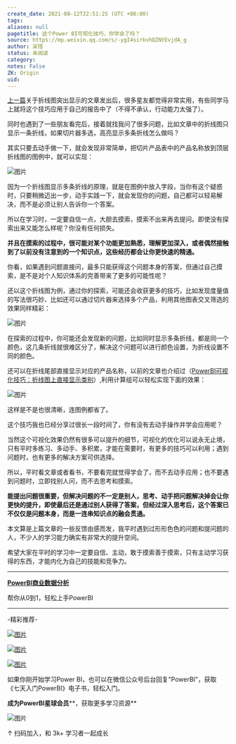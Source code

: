 ```yaml
---
create_date: 2021-08-12T22:51:25 (UTC +08:00)
tags: 
aliases: null
pagetitle: 这个Power BI可视化技巧，你学会了吗？
source: https://mp.weixin.qq.com/s/-ygI4sirkvhQZNYEvjdA_g
author: 采悟
status: 未阅读
category: 
notes: False
ZK: Origin
uid: 
---
```


[上一篇](http://mp.weixin.qq.com/s?__biz=MzA4MzQwMjY4MA==&mid=2484076932&idx=1&sn=3cad8e68d76597590f60aeb9d067f4be&chksm=8e13ab53b9642245fee0ffb53095aaebe19b9729447cdc7209530b1ab993195f0956baba026d&scene=21#wechat_redirect)关于折线图突出显示的文章发出后，很多星友都觉得非常实用，有些同学马上就将这个技巧应用于自己的报告中了（不得不承认，行动能力太强了）。  

同时也遇到了一些朋友看完后，接着就找我问了很多问题，比如文章中的折线图只显示一条折线，如果切片器多选，高亮显示多条折线怎么做吗？

其实只要去动手做一下，就会发现非常简单，把切片产品表中的产品名称放到顶层折线图的图例中，就可以实现：

![图片](https://mmbiz.qpic.cn/mmbiz_gif/aHEbZtANQJNhpYmseE3xoH8QNG6UPgKCTWHRLXYNXdP710SN4Cx7kTTiaQ8VId9RuO9E1s0ZgKMIf5fTMjW1Ryg/640?wx_fmt=gif&wxfrom=5&wx_lazy=1)

因为一个折线图显示多条折线的原理，就是在图例中放入字段，当你有这个疑惑时，只要稍微迈出一步，动手实践一下，就会发现你的问题，自己都可以轻易解决，而不是必须让别人告诉你一个答案。  

所以在学习时，一定要自信一点，大胆去摸索，摸索不出来再去提问。即使没有探索出来又能怎么样呢？你没有任何损失。

**并且在摸索的过程中，很可能对某个功能更加熟悉，理解更加深入，或者偶然接触到了以前没有注意到的一个知识点，这些经历都会让你更快速的精通。**

你看，如果遇到问题直接问，最多只能获得这个问题本身的答案，但通过自己摸索，是不是对个人知识体系的完善带来了更多的可能性呢？  

还以这个折线图为例，通过你的探索，可能还会收获更多的技巧，比如发现度量值的写法很巧妙、比如还可以通过切片器来选择多个产品，利用其他图表交叉筛选的效果同样精彩：  

![图片](https://mmbiz.qpic.cn/mmbiz_gif/aHEbZtANQJNhpYmseE3xoH8QNG6UPgKCnre5u5V75RkVV18F3xkne1tO4hRVnTI2ibib1NcchUjCTukBz9sNttpA/640?wx_fmt=gif&wxfrom=5&wx_lazy=1)

在探索的过程中，你可能还会发现新的问题，比如同时显示多条折线，都是同一个颜色，这几条折线就很难区分了，解决这个问题可以进行颜色设置，为折线设置不同的颜色。

还可以在折线尾部直接显示对应的产品名称，以前的文章也介绍过（[PowerBI可视化技巧：折线图上直接显示类别](http://mp.weixin.qq.com/s?__biz=MzA4MzQwMjY4MA==&mid=2484076437&idx=1&sn=8f9e3f84e7894246cf05fa8ca7166c81&chksm=8e0c5542b97bdc54f9ed24dbeb304d55e3bf9891b9271a87b1e309bfc84ad9b4d325c8e2426c&scene=21#wechat_redirect)）,利用计算组可以轻松实现下面的效果：  

![图片](https://mmbiz.qpic.cn/mmbiz_gif/aHEbZtANQJNhpYmseE3xoH8QNG6UPgKCzHgiagSAicn6a0oTsGPGWapicdBL75ibiaDItuHhyEibYjzhXEytlcfr0FVw/640?wx_fmt=gif&wxfrom=5&wx_lazy=1)

这样是不是也很清晰，连图例都省了。  

这个技巧我也已经分享过很长一段时间了，你有没有去动手操作并学会应用呢？

当然这个可视化效果仍然有很多可以提升的细节，可视化的优化可以说永无止境，只有平时多练习、多动手、多积累，才能在需要时，有更多的技巧可以利用；遇到问题时，也有更多的解决方案可供选择。

所以，平时看文章或者看书，不要看完就觉得学会了，而不去动手应用；也不要遇到问题时，立即找别人问，而不去思考和摸索。

**能提出问题很重要，但解决问题的不一定是别人，思考、动手把问题解决掉会让你更快的提升，即使最后还是通过别人获得了答案，但经过深入思考后，这个答案已不仅仅是问题本身，而是一连串知识点的融会贯通。**  

本文算是上篇文章的一些反馈由感而发，我平时遇到过形形色色的问题和提问题的人，不少人的学习能力确实有非常大的提升空间。

希望大家在平时的学习中一定要自信、主动，敢于摸索善于摸索，只有主动学习获得的东西，才能内化为自己的技能和竞争力。

___

**[PowerBI商业数据分析](http://mp.weixin.qq.com/s?__biz=MzA4MzQwMjY4MA==&mid=2484074987&idx=1&sn=5cf4ba4b683ee9136bb7a26f6e9bcf01&chksm=8e0c533cb97bda2add48a4576b9c1e230249a5a4160dd93cd677a37ea21d26fc9cc26fc4cb1c&scene=21#wechat_redirect)**

帮你从0到1，轻松上手PowerBI

___

\-精彩推荐-

[![图片](https://mmbiz.qpic.cn/mmbiz_jpg/aHEbZtANQJOojexubCy39PJZJic24XlI9IC8Fhx57SVYiciave3T7sAxeLXXZgrAzhAsUHXC3dxpU1fp72ChD8ibfw/640?wx_fmt=jpeg&wxfrom=5&wx_lazy=1&wx_co=1)](http://mp.weixin.qq.com/s?__biz=MzA4MzQwMjY4MA==&mid=2484074255&idx=1&sn=0c183ee84fd7fcc4e9dfb6baf39580c0&chksm=8e0c5dd8b97bd4ce1a617be83fe88938a0ba49668102ca3d10794c0e530f38c2950df75cf2ee&scene=21#wechat_redirect)

[![图片](https://mmbiz.qpic.cn/mmbiz_jpg/aHEbZtANQJP8Cvmfx7v8oUqdoQaMmuDAG2GibhzIydz7aGIyMr9drbJx6vevzfXib5D6NFtuR4Qu3TVQibQRqrVWg/640?wx_fmt=jpeg&wxfrom=5&wx_lazy=1&wx_co=1)](http://mp.weixin.qq.com/s?__biz=MzA4MzQwMjY4MA==&mid=2484072351&idx=1&sn=fabb08c54790ac1225b470fd647c7a5e&chksm=8e0c4548b97bcc5e0450f1945a2c76039bbb42650bcb1edbc856820836d63d32af4c7780e31a&scene=21#wechat_redirect)

[![图片](https://mmbiz.qpic.cn/mmbiz_jpg/aHEbZtANQJNCQ4pzSiaQOMPia6kNbbF0gtsEpp19Px9ucXia6Tb0wrweNUvqrKWQ6iaTeuTLOic9rAMGficXo8UnpwDA/640?wx_fmt=jpeg&wxfrom=5&wx_lazy=1&wx_co=1)](http://mp.weixin.qq.com/s?__biz=MzA4MzQwMjY4MA==&mid=2484069406&idx=1&sn=5342b16eb810a803dea5d2472441b4e1&chksm=8e0c4ec9b97bc7df8d65d5bbfeeaa95695f7d68e989179a2eeab008a49e7e2351c561a20326e&scene=21#wechat_redirect)

如果你刚开始学习Power BI，也可以在微信公众号后台回复"PowerBI"，获取《七天入门PowerBI》电子书，轻松入门。

**成为PowerBI星球会员****，获取更多学习资源**

![图片](https://mmbiz.qpic.cn/mmbiz_jpg/aHEbZtANQJNCQ4pzSiaQOMPia6kNbbF0gtVXYmWpicF9SVicdBBQYdaKG4icSfUTkS9dFIBW3NsL5ZrNpYH6icjgJaUA/640?wx_fmt=jpeg&wxfrom=5&wx_lazy=1&wx_co=1)

↑ 扫码加入，和 3k+ 学习者一起成长
